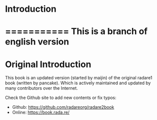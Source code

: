 # Introduction

===========
This is a branch of english version
===========

# Original Introduction

This book is an updated version (started by maijin) of the original
radare1 book (written by pancake). Which is actively maintained and
updated by many contributors over the Internet.

Check the Github site to add new contents or fix typos:

* Github: https://github.com/radareorg/radare2book
* Online: https://book.rada.re/


